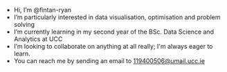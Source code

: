- Hi, I’m @fintan-ryan
- I’m particularly interested in data visualisation, optimisation and problem solving
- I’m currently learning in my second year of the BSc. Data Science and Analytics at UCC
- I’m looking to collaborate on anything at all really; I'm always eager to learn.
- You can reach me by sending an email to 119400506@umail.ucc.ie

<!---
fintan-ryan/fintan-ryan is a ✨ special ✨ repository because its `README.md` (this file) appears on your GitHub profile.
You can click the Preview link to take a look at your changes.
--->
